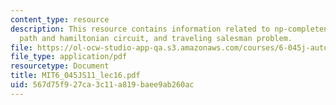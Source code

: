 ```yaml
---
content_type: resource
description: This resource contains information related to np-completeness, hamiltonian
  path and hamiltonian circuit, and traveling salesman problem.
file: https://ol-ocw-studio-app-qa.s3.amazonaws.com/courses/6-045j-automata-computability-and-complexity-spring-2011/567d75f927ca3c11a819baee9ab260ac_MIT6_045JS11_lec16.pdf
file_type: application/pdf
resourcetype: Document
title: MIT6_045JS11_lec16.pdf
uid: 567d75f9-27ca-3c11-a819-baee9ab260ac
---
```


